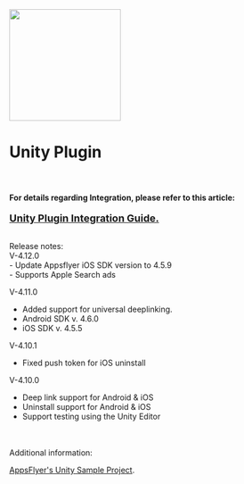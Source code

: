 
<img src="https://www.appsflyer.com/wp-content/themes/ohav-child/images/logo.svg"  width="200">


<h1>Unity Plugin</h1>

<br>
<h4>For details regarding Integration, please refer to this article:</h4>

<a href="https://support.appsflyer.com/hc/en-us/articles/213766183-Unity"><font size="4"><b>Unity Plugin Integration Guide.</b></font></a>

<br>
Release notes:<br>
V-4.12.0 <br>
- Update Appsflyer iOS SDK version to 4.5.9<br>
- Supports Apple Search ads <br>

V-4.11.0<br>
- Added support for universal deeplinking.<br>
- Android SDK v. 4.6.0 <br>
- iOS SDK v. 4.5.5 <br>


V-4.10.1 <br>
- Fixed push token for iOS uninstall

V-4.10.0 <br>
- Deep link support for Android & iOS<br>
- Uninstall support for Android & iOS<br>
- Support testing using the Unity Editor<br>


<br><br>
Additional information:<br>

[AppsFlyer's Unity Sample Project](https://github.com/AppsFlyerSDK/AppsFlyerUnitySampleApp).

